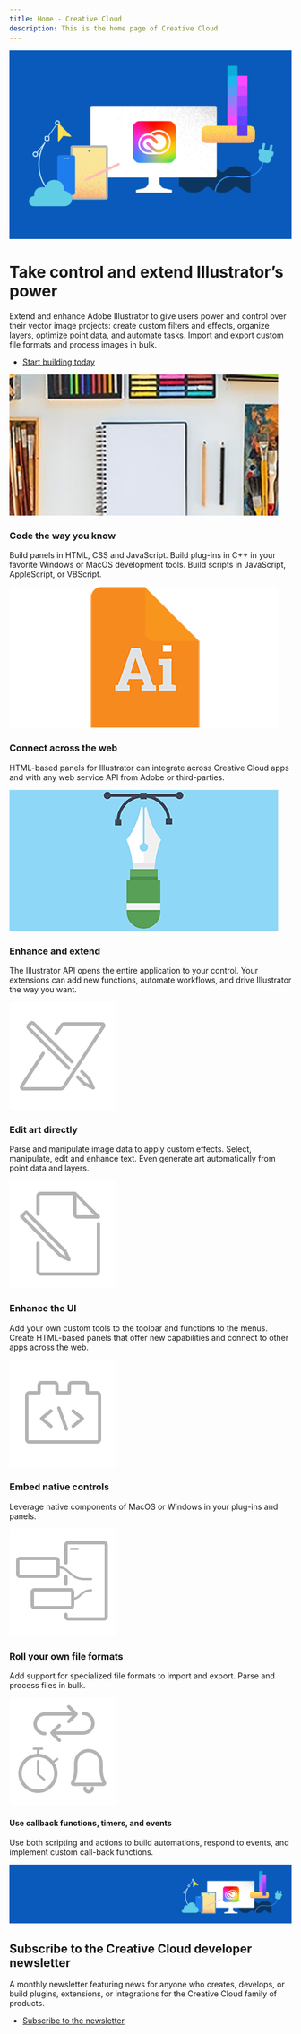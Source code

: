 ```yaml
---
title: Home - Creative Cloud
description: This is the home page of Creative Cloud 
---
```

 
<Hero slots="image, heading, text, buttons" variant="halfwidth" />

![Creative Cloud banner](images/cc-hero.png)

# Take control and extend Illustrator’s power

Extend and enhance Adobe Illustrator to give users power and control over their vector image projects: create custom filters and effects, organize layers, optimize point data, and automate tasks. Import and export custom file formats and process images in bulk.

* [Start building today](https://console.adobe.io/downloads/ai)




<TextBlock slots="image, heading, text" width="33%" theme="light" isCentered />

![alt text](images/illustrator-feature1.jpg)


### Code the way you know

Build panels in HTML, CSS and JavaScript. Build plug-ins in C++ in your favorite Windows or MacOS development tools. Build scripts in JavaScript, AppleScript, or VBScript.



<TextBlock slots="image, heading, text" width="33%" theme="light" isCentered />

![alt text](images/illustrator-feature2.png)


### Connect across the web

HTML-based panels for Illustrator can integrate across Creative Cloud apps and with any web service API from Adobe or third-parties.


<TextBlock slots="image, heading, text" width="33%" theme="light" isCentered />

![alt text](images/illustrator-feature3.png)

### Enhance and extend

The Illustrator API opens the entire application to your control. Your extensions can add new functions, automate workflows, and drive Illustrator the way you want.


<TextBlock slots="image, heading, text" width="33%" theme="dark" isCentered />

![alt text](images/S_IlluEditArtDirectly_96.svg)

### Edit art directly

Parse and manipulate image data to apply custom effects. Select, manipulate, edit and enhance text. Even generate art automatically from point data and layers.


<TextBlock slots="image, heading, text" width="33%" theme="dark" isCentered />

![alt text](images/S_IlluCustomFileFormats_96.svg)

### Enhance the UI

Add your own custom tools to the toolbar and functions to the menus. Create HTML-based panels that offer new capabilities and connect to other apps across the web.

<TextBlock slots="image, heading, text" width="33%" theme="dark" isCentered />

![alt text](images/S_IlluCepPlugin_96.svg)

### Embed native controls

Leverage native components of MacOS or Windows in your plug-ins and panels.

<TextBlock slots="image, heading, text" width="50%" theme="light" isCentered />

![alt text](images/S_IlluEnhanceUI_96.svg)

### Roll your own file formats

Add support for specialized file formats to import and export. Parse and process files in bulk.

<TextBlock slots="image, heading, text" width="50%" theme="light" isCentered />

![alt text](images/S_IlluCallbackfunctionsTimersEvents_96.svg)
#### Use callback functions, timers, and events

Use both scripting and actions to build automations, respond to events, and implement custom call-back functions.


<SummaryBlock slots="image, heading, text, buttons" background="rgb(246, 16, 27)" />

![CC banner](images/cc-banner.png)

## Subscribe to the Creative Cloud developer newsletter 

A monthly newsletter featuring news for anyone who creates, develops, or build plugins, extensions, or integrations for the
Creative Cloud family of products.

* [Subscribe to the newsletter](https://www.adobe.com/subscription/ccdevnewsletter.html)